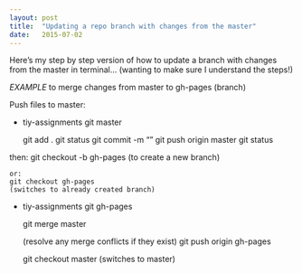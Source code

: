 ```yaml
---
layout: post
title:  "Updating a repo branch with changes from the master"
date:   2015-07-02
---
```


Here’s my step by step version of how to update a branch with changes from the master in terminal… 
(wanting to make sure I understand the steps!)

*EXAMPLE*
to merge changes from master to gh-pages (branch)

Push files to master:

* tiy-assignments git master 

	git add .
	git status
	git commit -m “”
	git push origin master
	git status

then:
	git checkout -b gh-pages
	(to create a new branch)

	or:
	git checkout gh-pages  
	(switches to already created branch)

* tiy-assignments git gh-pages

	git merge master

	(resolve any merge conflicts if they exist)
	git push origin gh-pages

	git checkout master (switches to master)

